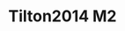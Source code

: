 <a name="material" />

# Tilton2014 M2
<script type="application/ld+json">
  {
    "@context": "https://schema.org/",
    "@type": "ChemicalSubstance",
    "http://purl.org/dc/terms/conformsTo":
      {
        "@type": "CreativeWork",
        "@id": "https://bioschemas.org/profiles/ChemicalSubstance/0.4-RELEASE/"
      },
    "@id": "https://egonw.github.io/nanowiki/nanowiki439.html#material",
    "name": "Tilton2014 M2",
    "sameAs: "http://127.0.0.1/mediawiki/index.php/Special:URIResolver/Tilton2014_M2"
  }
</script>

